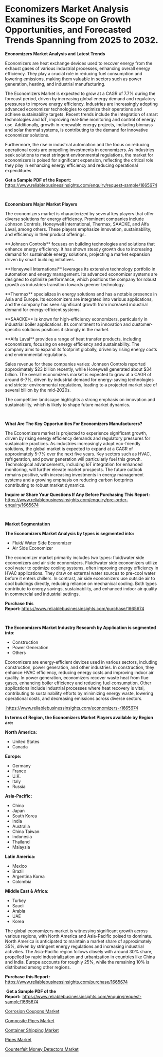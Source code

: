 <p><h1>Economizers Market Analysis Examines its Scope on Growth Opportunities, and Forecasted Trends Spanning from 2025 to 2032.</h1></p><p><strong>Economizers Market Analysis and Latest Trends</strong></p>
<p><p>Economizers are heat exchange devices used to recover energy from the exhaust gases of various industrial processes, enhancing overall energy efficiency. They play a crucial role in reducing fuel consumption and lowering emissions, making them valuable in sectors such as power generation, heating, and industrial manufacturing.</p><p>The Economizers Market is expected to grow at a CAGR of 7.7% during the forecast period, driven by increasing global energy demand and regulatory pressures to improve energy efficiency. Industries are increasingly adopting advanced economizer technologies to optimize their operations and achieve sustainability targets. Recent trends include the integration of smart technologies and IoT, improving real-time monitoring and control of energy use. Additionally, growth in renewable energy projects, including biomass and solar thermal systems, is contributing to the demand for innovative economizer solutions.</p><p>Furthermore, the rise in industrial automation and the focus on reducing operational costs are propelling investments in economizers. As industries seek solutions to meet stringent environmental regulations, the market for economizers is poised for significant expansion, reflecting the critical role they play in enhancing energy efficiency and reducing operational expenditures.</p></p>
<p><strong>Get a Sample PDF of the Report:&nbsp;</strong> <a href="https://www.reliablebusinessinsights.com/enquiry/request-sample/1665674?utm_campaign=1113&utm_medium=2&utm_source=Github&utm_content=ia&utm_term=17022025&utm_id=economizers">https://www.reliablebusinessinsights.com/enquiry/request-sample/1665674</a></p>
<p>&nbsp;</p>
<p><strong>Economizers Major Market Players</strong></p>
<p><p>The economizers market is characterized by several key players that offer diverse solutions for energy efficiency. Prominent companies include Johnson Controls, Honeywell International, Thermax, SAACKE, and Alfa Laval, among others. These players emphasize innovation, sustainability, and efficiency in their product offerings.</p><p>**Johnson Controls** focuses on building technologies and solutions that enhance energy efficiency. It has shown steady growth due to increasing demand for sustainable energy solutions, projecting a market expansion driven by smart building initiatives.</p><p>**Honeywell International** leverages its extensive technology portfolio in automation and energy management. Its advanced economizer systems are designed to optimize performance, which positions the company for robust growth as industries transition towards greener technology.</p><p>**Thermax** specializes in energy solutions and has a notable presence in Asia and Europe. Its economizers are integrated into various applications, and the company has seen significant growth from increased industrial demand for energy-efficient systems.</p><p>**SAACKE** is known for high-efficiency economizers, particularly in industrial boiler applications. Its commitment to innovation and customer-specific solutions positions it strongly in the market.</p><p>**Alfa Laval** provides a range of heat transfer products, including economizers, focusing on energy efficiency and sustainability. The company aims to expand its footprint globally, driven by rising energy costs and environmental regulations.</p><p>Sales revenue for these companies varies: Johnson Controls reported approximately $23 billion recently, while Honeywell generated about $34 billion. The overall economizers market is expected to grow at a CAGR of around 6-7%, driven by industrial demand for energy-saving technologies and stricter environmental regulations, leading to a projected market size of several billion by the mid-2020s. </p><p>The competitive landscape highlights a strong emphasis on innovation and sustainability, which is likely to shape future market dynamics.</p></p>
<p>&nbsp;</p>
<p><strong>What Are The Key Opportunities For Economizers Manufacturers?</strong></p>
<p><p>The Economizers market is projected to experience significant growth, driven by rising energy efficiency demands and regulatory pressures for sustainable practices. As industries increasingly adopt eco-friendly solutions, the global market is expected to expand at a CAGR of approximately 5-7% over the next five years. Key sectors such as HVAC, refrigeration, and power generation will particularly fuel this growth. Technological advancements, including IoT integration for enhanced monitoring, will further elevate market prospects. The future outlook remains positive, with increasing investments in energy management systems and a growing emphasis on reducing carbon footprints contributing to robust market dynamics.</p></p>
<p><strong>Inquire or Share Your Questions If Any Before Purchasing This Report:</strong> <a href="https://www.reliablebusinessinsights.com/enquiry/pre-order-enquiry/1665674?utm_campaign=1113&utm_medium=2&utm_source=Github&utm_content=ia&utm_term=17022025&utm_id=economizers">https://www.reliablebusinessinsights.com/enquiry/pre-order-enquiry/1665674</a></p>
<p>&nbsp;</p>
<p><strong>Market Segmentation</strong></p>
<p><strong>The Economizers Market Analysis by types is segmented into:</strong></p>
<p><ul><li>Fluid/ Water Side Economizer</li><li>Air Side Economizer</li></ul></p>
<p><p>The economizer market primarily includes two types: fluid/water side economizers and air side economizers. Fluid/water side economizers utilize cool water to optimize cooling systems, often improving energy efficiency in HVAC applications. They draw on external water sources to pre-cool water before it enters chillers. In contrast, air side economizers use outside air to cool buildings directly, reducing reliance on mechanical cooling. Both types contribute to energy savings, sustainability, and enhanced indoor air quality in commercial and industrial settings.</p></p>
<p><strong>Purchase this Report:&nbsp;</strong><a href="https://www.reliablebusinessinsights.com/purchase/1665674?utm_campaign=1113&utm_medium=2&utm_source=Github&utm_content=ia&utm_term=17022025&utm_id=economizers">https://www.reliablebusinessinsights.com/purchase/1665674</a></p>
<p>&nbsp;</p>
<p><strong>The Economizers Market Industry Research by Application is segmented into:</strong></p>
<p><ul><li>Construction</li><li>Power Generation</li><li>Others</li></ul></p>
<p><p>Economizers are energy-efficient devices used in various sectors, including construction, power generation, and other industries. In construction, they enhance HVAC efficiency, reducing energy costs and improving indoor air quality. In power generation, economizers recover waste heat from flue gases, enhancing boiler efficiency and reducing fuel consumption. Other applications include industrial processes where heat recovery is vital, contributing to sustainability efforts by minimizing energy waste, lowering operational costs, and decreasing emissions across diverse sectors.</p></p>
<p><a href="https://www.reliablebusinessinsights.com/economizers-r1665674?utm_campaign=1113&utm_medium=2&utm_source=Github&utm_content=ia&utm_term=17022025&utm_id=economizers">&nbsp;https://www.reliablebusinessinsights.com/economizers-r1665674</a></p>
<p><strong>In terms of Region, the Economizers Market Players available by Region are:</strong></p>
<p>
    <p> <strong> North America: </strong>
        <ul>
            <li>United States</li>
            <li>Canada</li>
        </ul>
        </p> 
    <p> <strong> Europe: </strong>
        <ul>
            <li>Germany</li>
            <li>France</li>
            <li>U.K.</li>
            <li>Italy</li>
            <li>Russia</li>
        </ul>
        </p> 
    <p> <strong> Asia-Pacific: </strong>
        <ul>
            <li>China</li>
            <li>Japan</li>
            <li>South Korea</li>
            <li>India</li>
            <li>Australia</li>
            <li>China Taiwan</li>
            <li>Indonesia</li>
            <li>Thailand</li>
            <li>Malaysia</li>
        </ul>
        </p> 
    <p> <strong> Latin America: </strong>
        <ul>
            <li>Mexico</li>
            <li>Brazil</li>
            <li>Argentina Korea</li>
            <li>Colombia</li>
        </ul>
        </p> 
    <p> <strong> Middle East & Africa: </strong>
        <ul>
            <li>Turkey</li>
            <li>Saudi</li>
            <li>Arabia</li>
            <li>UAE</li>
            <li>Korea</li>
        </ul>
    </p>
    </p>
<p><p>The global economizers market is witnessing significant growth across various regions, with North America and Asia-Pacific poised to dominate. North America is anticipated to maintain a market share of approximately 35%, driven by stringent energy regulations and increasing industrial activities. The Asia-Pacific region follows closely with around 30% share, propelled by rapid industrialization and urbanization in countries like China and India. Europe accounts for roughly 25%, while the remaining 10% is distributed among other regions.</p></p>
<p><strong>Purchase this Report: </strong><a href="https://www.reliablebusinessinsights.com/purchase/1665674?utm_campaign=1113&utm_medium=2&utm_source=Github&utm_content=ia&utm_term=17022025&utm_id=economizers">https://www.reliablebusinessinsights.com/purchase/1665674</a></p>
<p>&nbsp;<strong>Get a Sample PDF of the Report:&nbsp;&nbsp;</strong><a href="https://www.reliablebusinessinsights.com/enquiry/request-sample/1665674?utm_campaign=1113&utm_medium=2&utm_source=Github&utm_content=ia&utm_term=17022025&utm_id=economizers">https://www.reliablebusinessinsights.com/enquiry/request-sample/1665674</a></p>
<p><strong></strong></p>
<p><p><a href="https://github.com/guinoopandam/Market-Research-Report-List-1/blob/main/corrosion-coupons-market.md?utm_campaign=1113&utm_medium=2&utm_source=Github&utm_content=ia&utm_term=17022025&utm_id=economizers">Corrosion Coupons Market</a></p><p><a href="https://github.com/carylgrinko/Market-Research-Report-List-1/blob/main/composite-pipes-market.md?utm_campaign=1113&utm_medium=2&utm_source=Github&utm_content=ia&utm_term=17022025&utm_id=economizers">Composite Pipes Market</a></p><p><a href="https://github.com/leyesamilej/Market-Research-Report-List-1/blob/main/container-shipping-market.md?utm_campaign=1113&utm_medium=2&utm_source=Github&utm_content=ia&utm_term=17022025&utm_id=economizers">Container Shipping Market</a></p><p><a href="https://github.com/ziogaskangui96/Market-Research-Report-List-1/blob/main/pipes-market.md?utm_campaign=1113&utm_medium=2&utm_source=Github&utm_content=ia&utm_term=17022025&utm_id=economizers">Pipes Market</a></p><p><a href="https://github.com/lizonbochil23/Market-Research-Report-List-1/blob/main/counterfeit-money-detectors-market.md?utm_campaign=1113&utm_medium=2&utm_source=Github&utm_content=ia&utm_term=17022025&utm_id=economizers">Counterfeit Money Detectors Market</a></p></p>